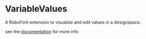 VariableValues
==============

A RoboFont extension to visualize and edit values in a designspace.

see the [documentation](http://gferreira.github.io/fb-variable-values/) for more info
